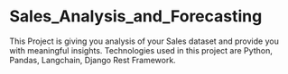 # Sales_Analysis_and_Forecasting
This Project is giving you analysis of your Sales dataset and provide you with meaningful insights. Technologies used in this project are Python, Pandas, Langchain, Django Rest Framework.
